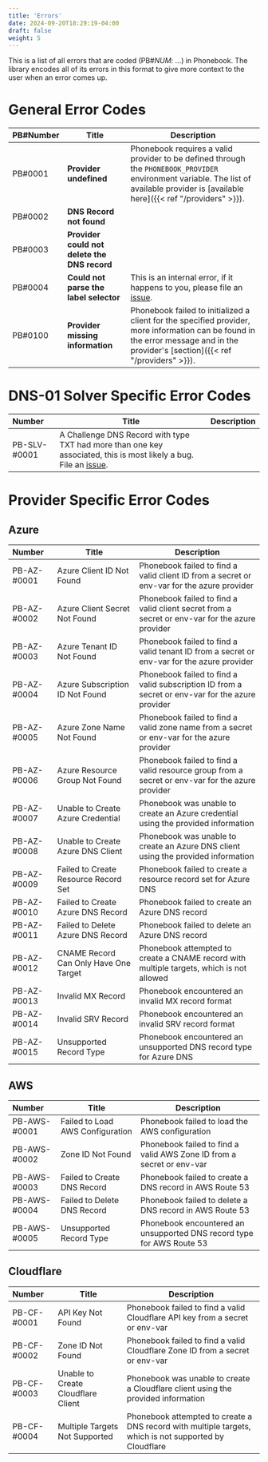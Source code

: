 ```yaml
---
title: 'Errors'
date: 2024-09-20T18:29:19-04:00
draft: false
weight: 5
---
```


This is a list of all errors that are coded (PB#_NUM_: ...) in Phonebook. The library encodes all of its errors in this format to give more context to the user when an error comes up.

# General Error Codes

|PB#Number|Title|Description|
|:----|-|-|
|PB#0001|**Provider undefined**|Phonebook requires a valid provider to be defined through the `PHONEBOOK_PROVIDER` environment variable. The list of available provider is [available here]({{< ref "/providers" >}}).|
|PB#0002|**DNS Record not found**||
|PB#0003|**Provider could not delete the DNS record**||
|PB#0004|**Could not parse the label selector**|This is an internal error, if it happens to you, please file an [issue](https://github.com/pier-oliviert/phonebook/issues/new).|
|PB#0100|**Provider missing information**|Phonebook failed to initialized a client for the specified provider, more information can be found in the error message and in the provider's [section]({{< ref "/providers" >}}).|

# DNS-01 Solver Specific Error Codes
|Number|Title|Description|
|:----|-|-|
|PB-SLV-#0001|A Challenge DNS Record with type TXT had more than one key associated, this is most likely a bug. File an [issue](https://github.com/pier-oliviert/phonebook/issues/new).|

# Provider Specific Error Codes

## Azure
|Number|Title|Description|
|:----|-|-|
|PB-AZ-#0001|Azure Client ID Not Found|Phonebook failed to find a valid client ID from a secret or env-var for the azure provider|
|PB-AZ-#0002|Azure Client Secret Not Found|Phonebook failed to find a valid client secret from a secret or env-var for the azure provider|
|PB-AZ-#0003|Azure Tenant ID Not Found|Phonebook failed to find a valid tenant ID from a secret or env-var for the azure provider|
|PB-AZ-#0004|Azure Subscription ID Not Found|Phonebook failed to find a valid subscription ID from a secret or env-var for the azure provider|
|PB-AZ-#0005|Azure Zone Name Not Found|Phonebook failed to find a valid zone name from a secret or env-var for the azure provider|
|PB-AZ-#0006|Azure Resource Group Not Found|Phonebook failed to find a valid resource group from a secret or env-var for the azure provider|
|PB-AZ-#0007|Unable to Create Azure Credential|Phonebook was unable to create an Azure credential using the provided information|
|PB-AZ-#0008|Unable to Create Azure DNS Client|Phonebook was unable to create an Azure DNS client using the provided information|
|PB-AZ-#0009|Failed to Create Resource Record Set|Phonebook failed to create a resource record set for Azure DNS|
|PB-AZ-#0010|Failed to Create Azure DNS Record|Phonebook failed to create an Azure DNS record|
|PB-AZ-#0011|Failed to Delete Azure DNS Record|Phonebook failed to delete an Azure DNS record|
|PB-AZ-#0012|CNAME Record Can Only Have One Target|Phonebook attempted to create a CNAME record with multiple targets, which is not allowed|
|PB-AZ-#0013|Invalid MX Record|Phonebook encountered an invalid MX record format|
|PB-AZ-#0014|Invalid SRV Record|Phonebook encountered an invalid SRV record format|
|PB-AZ-#0015|Unsupported Record Type|Phonebook encountered an unsupported DNS record type for Azure DNS|

## AWS
|Number|Title|Description|
|:----|-|-|
|PB-AWS-#0001|Failed to Load AWS Configuration|Phonebook failed to load the AWS configuration|
|PB-AWS-#0002|Zone ID Not Found|Phonebook failed to find a valid AWS Zone ID from a secret or env-var|
|PB-AWS-#0003|Failed to Create DNS Record|Phonebook failed to create a DNS record in AWS Route 53|
|PB-AWS-#0004|Failed to Delete DNS Record|Phonebook failed to delete a DNS record in AWS Route 53|
|PB-AWS-#0005|Unsupported Record Type|Phonebook encountered an unsupported DNS record type for AWS Route 53|

## Cloudflare
|Number|Title|Description|
|:----|-|-|
|PB-CF-#0001|API Key Not Found|Phonebook failed to find a valid Cloudflare API key from a secret or env-var|
|PB-CF-#0002|Zone ID Not Found|Phonebook failed to find a valid Cloudflare Zone ID from a secret or env-var|
|PB-CF-#0003|Unable to Create Cloudflare Client|Phonebook was unable to create a Cloudflare client using the provided information|
|PB-CF-#0004|Multiple Targets Not Supported|Phonebook attempted to create a DNS record with multiple targets, which is not supported by Cloudflare|
